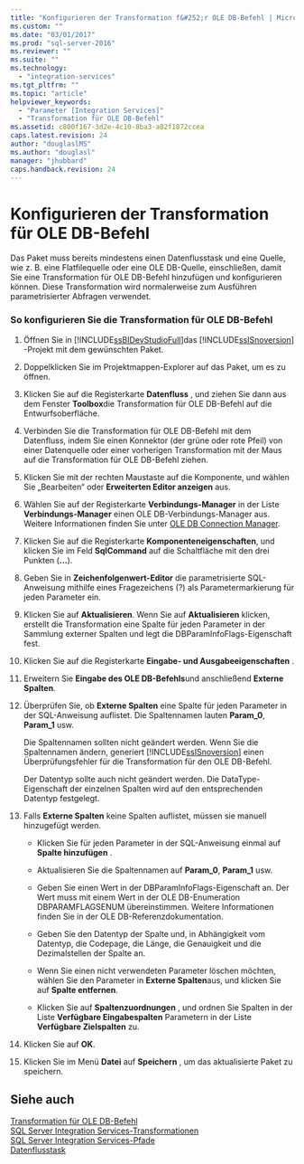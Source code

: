 ```yaml
---
title: "Konfigurieren der Transformation f&#252;r OLE DB-Befehl | Microsoft Docs"
ms.custom: ""
ms.date: "03/01/2017"
ms.prod: "sql-server-2016"
ms.reviewer: ""
ms.suite: ""
ms.technology: 
  - "integration-services"
ms.tgt_pltfrm: ""
ms.topic: "article"
helpviewer_keywords: 
  - "Parameter [Integration Services]"
  - "Transformation für OLE DB-Befehl"
ms.assetid: c800f167-3d2e-4c10-8ba3-a02f1872ccea
caps.latest.revision: 24
author: "douglaslMS"
ms.author: "douglasl"
manager: "jhubbard"
caps.handback.revision: 24
---
```

# Konfigurieren der Transformation f&#252;r OLE DB-Befehl
  Das Paket muss bereits mindestens einen Datenflusstask und eine Quelle, wie z. B. eine Flatfilequelle oder eine OLE DB-Quelle, einschließen, damit Sie eine Transformation für OLE DB-Befehl hinzufügen und konfigurieren können. Diese Transformation wird normalerweise zum Ausführen parametrisierter Abfragen verwendet.  
  
### So konfigurieren Sie die Transformation für OLE DB-Befehl  
  
1.  Öffnen Sie in [!INCLUDE[ssBIDevStudioFull](../../../includes/ssbidevstudiofull-md.md)]das [!INCLUDE[ssISnoversion](../../../includes/ssisnoversion-md.md)] -Projekt mit dem gewünschten Paket.  
  
2.  Doppelklicken Sie im Projektmappen-Explorer auf das Paket, um es zu öffnen.  
  
3.  Klicken Sie auf die Registerkarte **Datenfluss** , und ziehen Sie dann aus dem Fenster **Toolbox**die Transformation für OLE DB-Befehl auf die Entwurfsoberfläche.  
  
4.  Verbinden Sie die Transformation für OLE DB-Befehl mit dem Datenfluss, indem Sie einen Konnektor (der grüne oder rote Pfeil) von einer Datenquelle oder einer vorherigen Transformation mit der Maus auf die Transformation für OLE DB-Befehl ziehen.  
  
5.  Klicken Sie mit der rechten Maustaste auf die Komponente, und wählen Sie „Bearbeiten“ oder **Erweiterten Editor anzeigen** aus.  
  
6.  Wählen Sie auf der Registerkarte **Verbindungs-Manager** in der Liste **Verbindungs-Manager** einen OLE DB-Verbindungs-Manager aus. Weitere Informationen finden Sie unter [OLE DB Connection Manager](../../../integration-services/connection-manager/ole-db-connection-manager.md).  
  
7.  Klicken Sie auf die Registerkarte **Komponenteneigenschaften**, und klicken Sie im Feld **SqlCommand** auf die Schaltfläche mit den drei Punkten (**…**).  
  
8.  Geben Sie in **Zeichenfolgenwert-Editor** die parametrisierte SQL-Anweisung mithilfe eines Fragezeichens (?) als Parametermarkierung für jeden Parameter ein.  
  
9. Klicken Sie auf **Aktualisieren**. Wenn Sie auf **Aktualisieren** klicken, erstellt die Transformation eine Spalte für jeden Parameter in der Sammlung externer Spalten und legt die DBParamInfoFlags-Eigenschaft fest.  
  
10. Klicken Sie auf die Registerkarte **Eingabe- und Ausgabeeigenschaften** .  
  
11. Erweitern Sie **Eingabe des OLE DB-Befehls**und anschließend **Externe Spalten**.  
  
12. Überprüfen Sie, ob **Externe Spalten** eine Spalte für jeden Parameter in der SQL-Anweisung auflistet. Die Spaltennamen lauten **Param_0**, **Param_1** usw.  
  
     Die Spaltennamen sollten nicht geändert werden. Wenn Sie die Spaltennamen ändern, generiert [!INCLUDE[ssISnoversion](../../../includes/ssisnoversion-md.md)] einen Überprüfungsfehler für die Transformation für den OLE DB-Befehl.  
  
     Der Datentyp sollte auch nicht geändert werden. Die DataType-Eigenschaft der einzelnen Spalten wird auf den entsprechenden Datentyp festgelegt.  
  
13. Falls **Externe Spalten** keine Spalten auflistet, müssen sie manuell hinzugefügt werden.  
  
    -   Klicken Sie für jeden Parameter in der SQL-Anweisung einmal auf **Spalte hinzufügen** .  
  
    -   Aktualisieren Sie die Spaltennamen auf **Param_0**, **Param_1** usw.  
  
    -   Geben Sie einen Wert in der DBParamInfoFlags-Eigenschaft an. Der Wert muss mit einem Wert in der OLE DB-Enumeration DBPARAMFLAGSENUM übereinstimmen. Weitere Informationen finden Sie in der OLE DB-Referenzdokumentation.  
  
    -   Geben Sie den Datentyp der Spalte und, in Abhängigkeit vom Datentyp, die Codepage, die Länge, die Genauigkeit und die Dezimalstellen der Spalte an.  
  
    -   Wenn Sie einen nicht verwendeten Parameter löschen möchten, wählen Sie den Parameter in **Externe Spalten**aus, und klicken Sie auf **Spalte entfernen**.  
  
    -   Klicken Sie auf **Spaltenzuordnungen** , und ordnen Sie Spalten in der Liste **Verfügbare Eingabespalten** Parametern in der Liste **Verfügbare Zielspalten** zu.  
  
14. Klicken Sie auf **OK**.  
  
15. Klicken Sie im Menü **Datei** auf **Speichern** , um das aktualisierte Paket zu speichern.  
  
## Siehe auch  
 [Transformation für OLE DB-Befehl](../../../integration-services/data-flow/transformations/ole-db-command-transformation.md)   
 [SQL Server Integration Services-Transformationen](../../../integration-services/data-flow/transformations/integration-services-transformations.md)   
 [SQL Server Integration Services-Pfade](../../../integration-services/data-flow/integration-services-paths.md)   
 [Datenflusstask](../../../integration-services/control-flow/data-flow-task.md)  
  
  